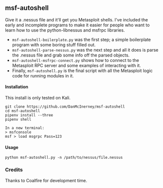 msf-autoshell
------
Give it a .nessus file and it'll get you Metasploit shells. I've included the early and incomplete programs to make it easier for people who want to learn how to use the python-libnessus and msfrpc libraries. 
* `msf-autoshell-boilerplate.py` was the first step; a simple boilerplate program with some boring stuff filled out. 
* `msf-autoshell-parse-nessus.py` was the next step and all it does is parse the .nessus file and grab some info off the parsed objects. 
* `msf-autoshell-msfrpc-connect.py` shows how to connect to the Metasploit RPC server and some examples of interacting with it. 
* Finally, `msf-autoshell.py` is the final script with all the Metasploit logic code for running modules in it.

#### Installation
This install is only tested on Kali.

```
git clone https://github.com/DanMcInerney/msf-autoshell
cd msf-autoshell
pipenv install --three
pipenv shell

In a new terminal: 
> msfconsole
msf > load msgrpc Pass=123
```

#### Usage
```python msf-autoshell.py -n /path/to/nessus/file.nessus```

### Credits
Thanks to Coalfire for development time.
